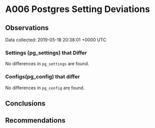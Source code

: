 # A006 Postgres Setting Deviations #

## Observations ##
Data collected: 2019-05-18 20:38:01 +0000 UTC  

### Settings (pg_settings) that Differ ###

No differences in `pg_settings` are found.

### Configs(pg_config) that differ ###

No differences in `pg_config` are found.



## Conclusions ##


## Recommendations ##

